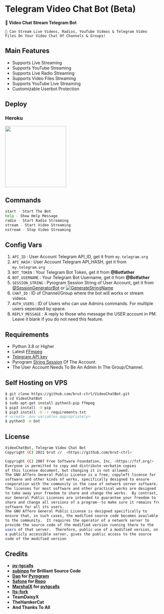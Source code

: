 # Telegram Video Chat Bot (Beta)


**📢 Video Chat Stream Telegram Bot**

```
🤖 Can Stream Live Videos, Radios, YouTube Videos & Telegram Video Files On Your Video Chat Of Channels & Groups!
```


## Main Features

- Supports Live Streaming
- Supports YouTube Streaming
- Supports Live Radio Streaming
- Supports Video Files Streaming
- Supports YouTube Live Streaming
- Customizable Userbot Protection

## Deploy

### Heroku

<p><a href="https://heroku.com/deploy?template=https://github.com/CHEKUTHAN098/VideoChatBot"><img src="https://img.shields.io/badge/Deploy%20To%20Heroku-blueviolet?style=for-the-badge&logo=heroku" width="200""/></a></p>


## Commands
```sh
start - Start The Bot
help - Show Help Message
radio - Start Radio Streaming
stream - Start Video Streaming
nstream - Stop Video Streaming
```

## Config Vars
1. `API_ID` : User Account Telegram API_ID, get it from `my.telegram.org`
2. `API_HASH` : User Account Telegram API_HASH, get it from `my.telegram.org`
3. `BOT_TOKEN` : Your Telegram Bot Token, get it from **@Botfather**
4. `BOT_USERNAME` : Your Telegram Bot Username, get it from **@Botfather**
4. `SESSION_STRING` : Pyrogram Session String of User Account, get it from [@SessionGeneratorBot](http://t.me/SessionGeneratorBot) or [![GenerateStringName](https://img.shields.io/badge/repl.it-generateStringName-yellowgreen)](https://repl.it/@brut69/getStringName)
5. `CHAT_ID` : ID of Channel/Group where the bot will works or stream videos.
6. `AUTH_USERS` : ID of Users who can use Admins commands. For multiple users seperated by space.
7. `REPLY_MESSAGE` : A reply to those who message the USER account in PM. Leave it blank if you do not need this feature.


## Requirements
- Python 3.8 or Higher
- Latest [FFmpeg](https://www.ffmpeg.org/)
- [Telegram API key](https://docs.pyrogram.org/intro/quickstart#enjoy-the-api)
- Pyrogram [String Session](http://t.me/SessionGeneratorBot) Of The Account.
- The User Account Needs To Be An Admin In The Group/Channel.


## Self Hosting on VPS
```sh
$ git clone https://github.com/brut-ctrl/VideoChatBot.git
$ cd VideoChatBot
$ sudo apt-get install python3-pip ffmpeg
$ pip3 install -U pip
$ pip3 install -U -r requirements.txt
# <create .env variables appropriately>
$ python3 -m bot
```


## License
```sh
VideoChatBot, Telegram Video Chat Bot
Copyright (C) 2021 brut //  <https://github.com/brut-ctrl>

Copyright (C) 2007 Free Software Foundation, Inc. <https://fsf.org/>
Everyone is permitted to copy and distribute verbatim copies
of this license document, but changing it is not allowed.
The GNU Affero General Public License is a free, copyleft license for
software and other kinds of works, specifically designed to ensure
cooperation with the community in the case of network server software.
The licenses for most software and other practical works are designed
to take away your freedom to share and change the works.  By contrast,
our General Public Licenses are intended to guarantee your freedom to
share and change all versions of a program--to make sure it remains free
software for all its users.
The GNU Affero General Public License is designed specifically to
ensure that, in such cases, the modified source code becomes available
to the community.  It requires the operator of a network server to
provide the source code of the modified version running there to the
users of that server.  Therefore, public use of a modified version, on
a publicly accessible server, gives the public access to the source
code of the modified version
```

## Credits
- **[py-tgcalls](https://github.com/pytgcalls/pytgcalls)**
- **[subinps](https://t.me/subin_works) for Brilliant Source Code**
- **[Dan](https://github.com/delivrance) for [Pyrogram](https://github.com/pyrogram/pyrogram)**
- **[Safone](https://github.com/AsmSafone) for [Repo](https://github.com/AsmSafone/VideoPlayerBot)**
- **[MarshalX](https://github.com/MarshalX) for [pytgcalls](https://github.com/MarshalX/tgcalls)**
- **[Its-fork](https://github.com/Itz-fork)**
- **TeamDaisyX**
- **TheHamkerCat**
- **And Thanks To All**
